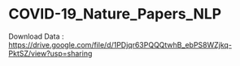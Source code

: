 # COVID-19_Nature_Papers_NLP

Download Data : https://drive.google.com/file/d/1PDjqr63PQQQtwhB_ebPS8WZjkq-PktSZ/view?usp=sharing
